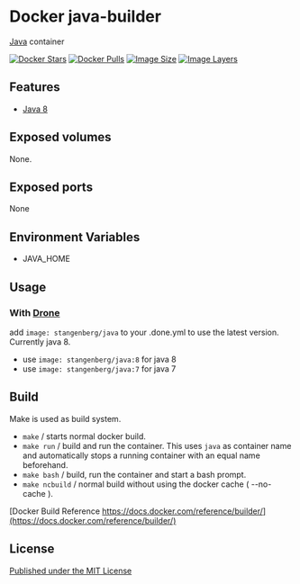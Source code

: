# Docker java-builder
[Java][JAVA] container

[![Docker Stars](https://img.shields.io/docker/stars/stangenberg/java.svg)][dockerhub] [![Docker Pulls](https://img.shields.io/docker/pulls/stangenberg/java.svg)][dockerhub] [![Image Size](https://img.shields.io/imagelayers/image-size/stangenberg/java/8.svg)](https://imagelayers.io/?images=stangenberg/java:8) [![Image Layers](https://img.shields.io/imagelayers/layers/stangenberg/java/8.svg)](https://imagelayers.io/?images=stangenberg/java:8)

## Features
- [Java 8][JAVA]

## Exposed volumes
None.

## Exposed ports
None

## Environment Variables
- JAVA_HOME

## Usage
### With [Drone][DRONE]
add `image: stangenberg/java` to your .done.yml to use the latest version. Currently java 8.
- use `image: stangenberg/java:8` for java 8
- use `image: stangenberg/java:7` for java 7

## Build
Make is used as build system.
- `make` / starts normal docker build.
- `make run` / build and run the container. This uses `java` as container name and automatically stops a running container with an equal name beforehand.
- `make bash` /  build, run the container and start a bash prompt.
- `make ncbuild` / normal build without using the docker cache ( --no-cache ).

[Docker Build Reference https://docs.docker.com/reference/builder/](https://docs.docker.com/reference/builder/)

## License
[Published under the MIT License][LICENSE]

[drone]: https://github.com/drone/drone
[java]: https://www.java.com/en/
[dockerhub]: https://hub.docker.com/u/stangenberg/docker-java
[license]: https://github.com/stangenberg/docker-java/blob/master/LICENSE.md
